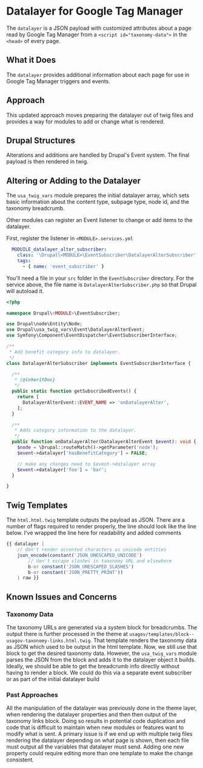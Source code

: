 # Datalayer for Google Tag Manager

The `datalayer` is a JSON payload with customized attributes about a page read by Google Tag Manager from a `<script id="taxonomy-data">` in the `<head>` of every page.

## What it Does

The `datalayer` provides additional information about each page for use in Google Tag Manager triggers and events.

## Approach

This updated approach moves preparing the datalayer out of twig files and provides a way for modules to add or change what is rendered.

## Drupal Structures

Alterations and additions are handled by Drupal's Event system. The final payload is then rendered in twig.

## Altering or Adding to the Datalayer

The `usa_twig_vars` module prepares the initial datalayer array, which sets basic information about the content type, subpage type, node id, and the taxonomy breadcrumb.

Other modules can register an Event listener to change or add items to the datalayer.

First, register the listener in `<MODULE>.services.yml`

```yml
  MODUILE_datalayer_alter_subscriber:
    class: '\Drupal\<MODULE>\EventSubscriber\DatalayerAlterSubscriber'
    tags:
      - { name: 'event_subscriber' }

```

You'll need a file in your `src` folder in the `EventSubscriber` directory. For the service above, the file name is `DatalayerAlterSubscriber.php` so that Drupal will autoload it.

```php
<?php

namespace Drupal\<MODULE>\EventSubscriber;

use Drupal\node\Entity\Node;
use Drupal\usa_twig_vars\Event\DatalayerAlterEvent;
use Symfony\Component\EventDispatcher\EventSubscriberInterface;

/**
 * Add benefit category info to datalayer.
 */
class DatalayerAlterSubscriber implements EventSubscriberInterface {

  /**
   * {@inheritDoc}
   */
  public static function getSubscribedEvents() {
    return [
      DatalayerAlterEvent::EVENT_NAME => 'onDatalayerAlter',
    ];
  }

  /**
   * Adds category information to the datalayer.
   */
  public function onDatalayerAlter(DatalayerAlterEvent $event): void {
    $node = \Drupal::routeMatch()->getParameter('node');
    $event->datalayer['hasBenefitCategory'] = FALSE;

    // make any changes need to $event->datalayer array
    $event->datalayer['foo'] = 'bar';
  }

}
```

## Twig Templates

The `html.html.twig` template outputs the payload as JSON. There are a number of flags required to render properly, the line should look like the line below. I've wrapped the line here for readability and added comments

```php
{{ datalayer |
    // don't render accented characters as unicode entities
    json_encode(constant('JSON_UNESCAPED_UNICODE')
        // don't escape slashes in taxonomy URL and elsewhere
        b-or constant('JSON_UNESCAPED_SLASHES')
        b-or constant('JSON_PRETTY_PRINT'))
    | raw }}
```

## Known Issues and Concerns

### Taxonomy Data

The taxonomy URLs are generated via a system block for breadcrumbs. The output there is further processed in the theme at `usagov/templates/block--usagov-taxonomy-links.html.twig`. That template renders the taxonomy data as JSON which used to be output in the html template. Now, we still use that block to get the desired taxonomy data. However, the `usa_twig_vars` module parses the JSON from the block and adds it to the datalayer object it builds. Ideally, we should be able to get the breadcrumb info directly without having to render a block. We could do this via a separate event subscriber or as part of the initial datalayer build

### Past Approaches

All the manipulation of the datalayer was previously done in the theme layer, when rendering the datalayer properties and then then output of the taxonomy links block. Doing so results in potential code duplication and code that is difficult to maintain when new modules or features want to modify what is sent. A primary issue is if we end up with multiple twig files rendering the datalayer depending on what page is shown, then each file must output all the variables that datalayer must send. Adding one new property could require editing more than one template to make the change consistent.

